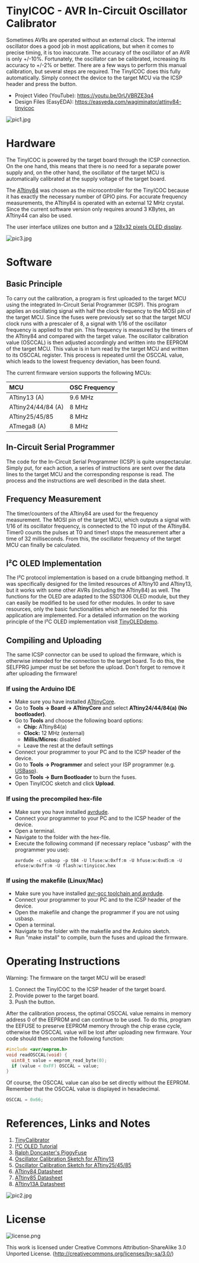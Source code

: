 # TinyICOC - AVR In-Circuit Oscillator Calibrator
Sometimes AVRs are operated without an external clock. The internal oscillator does a good job in most applications, but when it comes to precise timing, it is too inaccurate. The accuracy of the oscillator of an AVR is only +/-10%. Fortunately, the oscillator can be calibrated, increasing its accuracy to +/-2% or better. There are a few ways to perform this manual calibration, but several steps are required. The TinyICOC does this fully automatically. Simply connect the device to the target MCU via the ICSP header and press the button.

- Project Video (YouTube): https://youtu.be/0rUVBRZE3q4
- Design Files (EasyEDA): https://easyeda.com/wagiminator/attiny84-tinyicoc

![pic1.jpg](https://raw.githubusercontent.com/wagiminator/ATtiny84-TinyICOC/main/documentation/TinyICOC_pic1.jpg)

# Hardware
The TinyICOC is powered by the target board through the ICSP connection. On the one hand, this means that there is no need for a separate power supply and, on the other hand, the oscillator of the target MCU is automatically calibrated at the supply voltage of the target board.

The [ATtiny84](http://ww1.microchip.com/downloads/en/devicedoc/Atmel-7701_Automotive-Microcontrollers-ATtiny24-44-84_Datasheet.pdf) was chosen as the microcontroller for the TinyICOC because it has exactly the necessary number of GPIO pins. For accurate frequency measurements, the ATtiny84 is operated with an external 12 MHz crystal. Since the current software version only requires around 3 KBytes, an ATtiny44 can also be used.

The user interface utilizes one button and a [128x32 pixels OLED display](http://aliexpress.com/wholesale?SearchText=128+32+0.91+oled).

![pic3.jpg](https://raw.githubusercontent.com/wagiminator/ATtiny84-TinyICOC/main/documentation/TinyICOC_pic3.jpg)

# Software
## Basic Principle
To carry out the calibration, a program is first uploaded to the target MCU using the integrated In-Circuit Serial Programmer (ICSP). This program applies an oscillating signal with half the clock frequency to the MOSI pin of the target MCU. Since the fuses were previously set so that the target MCU clock runs with a prescaler of 8, a signal with 1/16 of the oscillator frequency is applied to that pin. This frequency is measured by the timers of the ATtiny84 and compared with the target value. The oscillator calibration value (OSCCAL) is then adjusted accordingly and written into the EEPROM of the target MCU. This value is in turn read by the target MCU and written to its OSCCAL register. This process is repeated until the OSCCAL value, which leads to the lowest frequency deviation, has been found.

The current firmware version supports the following MCUs:

|MCU|OSC Frequency|
|:-|:-|
|ATtiny13 (A)|9.6 MHz|
|ATtiny24/44/84 (A)|8 MHz|
|ATtiny25/45/85|8 MHz|
|ATmega8 (A)|8 MHz|

## In-Circuit Serial Programmer
The code for the In-Circuit Serial Programmer (ICSP) is quite unspectacular. Simply put, for each action, a series of instructions are sent over the data lines to the target MCU and the corresponding response is read. The process and the instructions are well described in the data sheet.

## Frequency Measurement
The timer/counters of the ATtiny84 are used for the frequency measurement. The MOSI pin of the target MCU, which outputs a signal with 1/16 of its oscillator frequency, is connected to the T0 input of the ATtiny84. Timer0 counts the pulses at T0 and timer1 stops the measurement after a time of 32 milliseconds. From this, the oscillator frequency of the target MCU can finally be calculated.

## I²C OLED Implementation
The I²C protocol implementation is based on a crude bitbanging method. It was specifically designed for the limited resources of ATtiny10 and ATtiny13, but it works with some other AVRs (including the ATtiny84) as well. The functions for the OLED are adapted to the SSD1306 OLED module, but they can easily be modified to be used for other modules. In order to save resources, only the basic functionalities which are needed for this application are implemented. For a detailed information on the working principle of the I²C OLED implementation visit [TinyOLEDdemo](https://github.com/wagiminator/attiny13-tinyoleddemo).

## Compiling and Uploading
The same ICSP connector can be used to upload the firmware, which is otherwise intended for the connection to the target board. To do this, the SELFPRG jumper must be set before the upload. Don't forget to remove it after uploading the firmware!

### If using the Arduino IDE
- Make sure you have installed [ATtinyCore](https://github.com/SpenceKonde/ATTinyCore).
- Go to **Tools -> Board -> ATtinyCore** and select **ATtiny24/44/84(a) (No bootloader)**.
- Go to **Tools** and choose the following board options:
  - **Chip:**           ATtiny84(a)
  - **Clock:**          12 MHz (external)
  - **Millis/Micros:**  disabled
  - Leave the rest at the default settings
- Connect your programmer to your PC and to the ICSP header of the device.
- Go to **Tools -> Programmer** and select your ISP programmer (e.g. [USBasp](https://aliexpress.com/wholesale?SearchText=usbasp)).
- Go to **Tools -> Burn Bootloader** to burn the fuses.
- Open TinyICOC sketch and click **Upload**.

### If using the precompiled hex-file
- Make sure you have installed [avrdude](https://learn.adafruit.com/usbtinyisp/avrdude).
- Connect your programmer to your PC and to the ICSP header of the device.
- Open a terminal.
- Navigate to the folder with the hex-file.
- Execute the following command (if necessary replace "usbasp" with the programmer you use):
  ```
  avrdude -c usbasp -p t84 -U lfuse:w:0xff:m -U hfuse:w:0xd5:m -U efuse:w:0xff:m -U flash:w:tinyicoc.hex
  ```

### If using the makefile (Linux/Mac)
- Make sure you have installed [avr-gcc toolchain and avrdude](http://maxembedded.com/2015/06/setting-up-avr-gcc-toolchain-on-linux-and-mac-os-x/).
- Connect your programmer to your PC and to the ICSP header of the device.
- Open the makefile and change the programmer if you are not using usbasp.
- Open a terminal.
- Navigate to the folder with the makefile and the Arduino sketch.
- Run "make install" to compile, burn the fuses and upload the firmware.

# Operating Instructions
Warning: The firmware on the target MCU will be erased!

1. Connect the TinyICOC to the ICSP header of the target board.
2. Provide power to the target board.
3. Push the button.

After the calibration process, the optimal OSCCAL value remains in memory address 0 of the EEPROM and can continue to be used. To do this, program the EEFUSE to preserve EEPROM memory through the chip erase cycle, otherwise the OSCCAL value will be lost after uploading new firmware. Your code should then contain the following function:

```c
#include <avr/eeprom.h>
void readOSCCAL(void) {
  uint8_t value = eeprom_read_byte(0);
  if (value < 0xFF) OSCCAL = value;
}
```

Of course, the OSCCAL value can also be set directly without the EEPROM. Remember that the OSCCAL value is displayed in hexadecimal.

```c
OSCCAL = 0x66;
```

# References, Links and Notes
1. [TinyCalibrator](https://github.com/wagiminator/ATtiny84-TinyCalibrator)
2. [I²C OLED Tutorial](https://github.com/wagiminator/attiny13-tinyoleddemo)
3. [Ralph Doncaster's PiggyFuse](https://nerdralph.blogspot.com/2018/05/piggyfuse-hvsp-avr-fuse-programmer.html)
4. [Oscillator Calibration Sketch for ATtiny13](https://github.com/MCUdude/MicroCore#internal-oscillator-calibration)
5. [Oscillator Calibration Sketch for ATtiny25/45/85](http://ernstc.dk/arduino/tinytuner.html)
6. [ATtiny84 Datasheet](http://ww1.microchip.com/downloads/en/devicedoc/Atmel-7701_Automotive-Microcontrollers-ATtiny24-44-84_Datasheet.pdf)
7. [ATtiny85 Datasheet](https://ww1.microchip.com/downloads/en/DeviceDoc/Atmel-2586-AVR-8-bit-Microcontroller-ATtiny25-ATtiny45-ATtiny85_Datasheet.pdf)
8. [ATtiny13A Datasheet](http://ww1.microchip.com/downloads/en/DeviceDoc/doc8126.pdf)

![pic2.jpg](https://raw.githubusercontent.com/wagiminator/ATtiny84-TinyICOC/main/documentation/TinyICOC_pic2.jpg)

# License
![license.png](https://i.creativecommons.org/l/by-sa/3.0/88x31.png)

This work is licensed under Creative Commons Attribution-ShareAlike 3.0 Unported License. 
(http://creativecommons.org/licenses/by-sa/3.0/)
